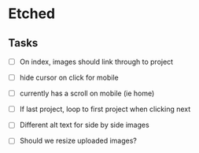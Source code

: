 # Etched


## Tasks
- [ ] On index, images should link through to project
- [ ] hide cursor on click for mobile
- [ ] currently has a scroll on mobile (ie home)
- [ ] If last project, loop to first project when clicking next
- [ ] Different alt text for side by side images
- [ ] Should we resize uploaded images?

